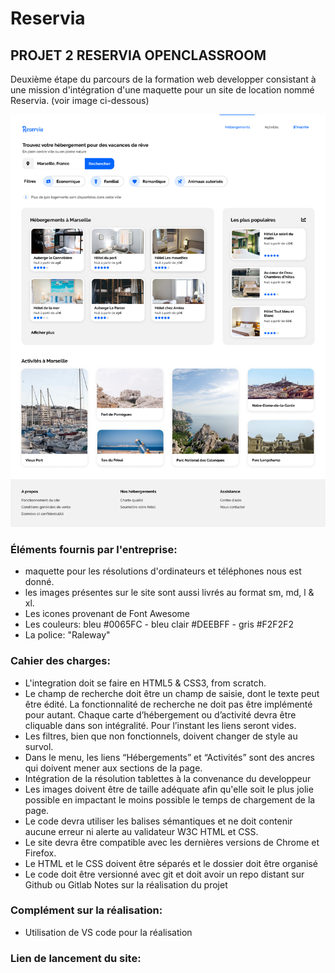 # Reservia


## PROJET 2 RESERVIA OPENCLASSROOM

Deuxième étape du parcours de la formation web developper consistant à une mission d'intégration d'une maquette pour un site de location nommé Reservia. (voir image ci-dessous)

![alt text](https://github.com/fhilbert/HILBERT_2_25032021/blob/main/Desktop%20-%201.png)

### Éléments fournis par l'entreprise:

* maquette pour les résolutions d'ordinateurs et téléphones nous est donné.
* les images présentes sur le site sont aussi livrés au format sm, md, l & xl.
* Les icones provenant de Font Awesome
* Les couleurs: bleu #0065FC - bleu clair #DEEBFF - gris #F2F2F2
* La police: "Raleway"

### Cahier des charges:

* L'integration doit se faire en HTML5 & CSS3, from scratch.
* Le champ de recherche doit être un champ de saisie, dont le texte peut être édité. La fonctionnalité de recherche ne doit pas être implémenté pour autant.
Chaque carte d’hébergement ou d’activité devra être cliquable dans son intégralité. Pour l’instant les liens seront vides.
* Les filtres, bien que non fonctionnels, doivent changer de style au survol.
* Dans le menu, les liens “Hébergements” et “Activités” sont des ancres qui doivent mener aux sections de la page.
* Intégration de la résolution tablettes à la convenance du developpeur
* Les images doivent être de taille adéquate afin qu'elle soit le plus jolie possible en impactant le moins possible le temps de chargement de la page.
* Le code devra utiliser les balises sémantiques et ne doit contenir aucune erreur ni alerte au validateur W3C HTML et CSS.
* Le site devra être compatible avec les dernières versions de Chrome et Firefox.
* Le HTML et le CSS doivent être séparés et le dossier doit être organisé
* Le code doit être versionné avec git et doit avoir un repo distant sur Github ou Gitlab
Notes sur la réalisation du projet

### Complément sur la réalisation:

* Utilisation de VS code pour la réalisation

### Lien de lancement du site:

